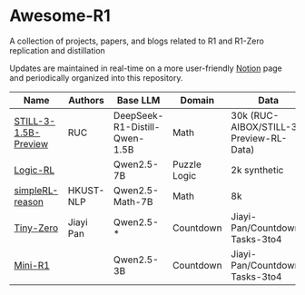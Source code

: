 # Awesome-R1
A collection of projects, papers, and blogs related to R1 and R1-Zero replication and distillation

Updates are maintained in real-time on a more user-friendly [Notion](https://marsh-lift-4ea.notion.site/Awesome-R1-193f7afaa66b802f98c7e868c76c1d78) page and periodically organized into this repository.


| Name | Authors | Base LLM | Domain | Data | RL | Framework |
| --- | --- | --- | --- | --- | --- | --- |
| [STILL-3-1.5B-Preview](https://github.com/RUCAIBox/Slow-Thinking_with_LLMs/tree/main/OpenRLHF-STILL) | RUC | DeepSeek-R1-Distill-Qwen-1.5B | Math | 30k (RUC-AIBOX/STILL-3-Preview-RL-Data) | GRPO | OpenRLHF | 
| [Logic-RL](https://github.com/Unakar/Logic-RL) |  | Qwen2.5-7B | Puzzle Logic | 2k synthetic | GRPO | verl | 
| [simpleRL-reason](https://github.com/hkust-nlp/simpleRL-reason) | HKUST-NLP | Qwen2.5-Math-7B | Math | 8k | PPO | OpenRLHF | 
| [Tiny-Zero](https://github.com/Jiayi-Pan/TinyZero) | Jiayi Pan | Qwen2.5-* | Countdown | Jiayi-Pan/Countdown-Tasks-3to4 | PPO/GRPO/PRIME | verl | 
| [Mini-R1](https://www.philschmid.de/mini-deepseek-r1) |  | Qwen2.5-3B | Countdown | Jiayi-Pan/Countdown-Tasks-3to4 | GRPO | tri |  
